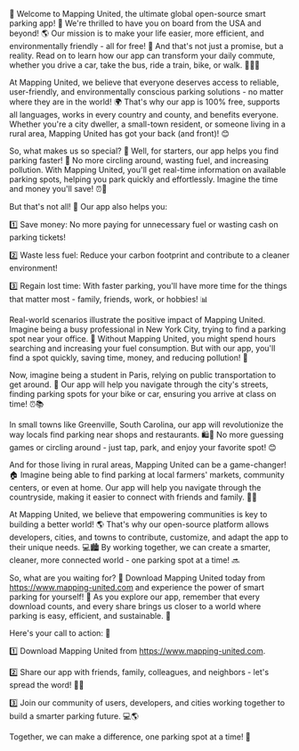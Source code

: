 🎉 Welcome to Mapping United, the ultimate global open-source smart parking app! 🚀 We're thrilled to have you on board from the USA and beyond! 🌎 Our mission is to make your life easier, more efficient, and environmentally friendly - all for free! 💸 And that's not just a promise, but a reality. Read on to learn how our app can transform your daily commute, whether you drive a car, take the bus, ride a train, bike, or walk. 🚶‍♀️🚌

At Mapping United, we believe that everyone deserves access to reliable, user-friendly, and environmentally conscious parking solutions - no matter where they are in the world! 🌍 That's why our app is 100% free, supports all languages, works in every country and county, and benefits everyone. Whether you're a city dweller, a small-town resident, or someone living in a rural area, Mapping United has got your back (and front)! 😊

So, what makes us so special? 🤔 Well, for starters, our app helps you find parking faster! 💨 No more circling around, wasting fuel, and increasing pollution. With Mapping United, you'll get real-time information on available parking spots, helping you park quickly and effortlessly. Imagine the time and money you'll save! ⏰💸

But that's not all! 🤯 Our app also helps you:

1️⃣ Save money: No more paying for unnecessary fuel or wasting cash on parking tickets!

2️⃣ Waste less fuel: Reduce your carbon footprint and contribute to a cleaner environment!

3️⃣ Regain lost time: With faster parking, you'll have more time for the things that matter most - family, friends, work, or hobbies! 📊

Real-world scenarios illustrate the positive impact of Mapping United. Imagine being a busy professional in New York City, trying to find a parking spot near your office. 🏢 Without Mapping United, you might spend hours searching and increasing your fuel consumption. But with our app, you'll find a spot quickly, saving time, money, and reducing pollution! 🌆

Now, imagine being a student in Paris, relying on public transportation to get around. 🚌 Our app will help you navigate through the city's streets, finding parking spots for your bike or car, ensuring you arrive at class on time! ⏰📚

In small towns like Greenville, South Carolina, our app will revolutionize the way locals find parking near shops and restaurants. 🛍️🍔 No more guessing games or circling around - just tap, park, and enjoy your favorite spot! 😊

And for those living in rural areas, Mapping United can be a game-changer! 🏠 Imagine being able to find parking at local farmers' markets, community centers, or even at home. Our app will help you navigate through the countryside, making it easier to connect with friends and family. 👫🌾

At Mapping United, we believe that empowering communities is key to building a better world! 🌎 That's why our open-source platform allows developers, cities, and towns to contribute, customize, and adapt the app to their unique needs. 💻🏙️ By working together, we can create a smarter, cleaner, more connected world - one parking spot at a time! 🔜

So, what are you waiting for? 🤔 Download Mapping United today from https://www.mapping-united.com and experience the power of smart parking for yourself! 📲 As you explore our app, remember that every download counts, and every share brings us closer to a world where parking is easy, efficient, and sustainable. 🌟

Here's your call to action: 📣

1️⃣ Download Mapping United from https://www.mapping-united.com.

2️⃣ Share our app with friends, family, colleagues, and neighbors - let's spread the word! 📱👫

3️⃣ Join our community of users, developers, and cities working together to build a smarter parking future. 💻🌎

Together, we can make a difference, one parking spot at a time! 💪